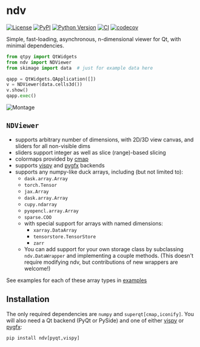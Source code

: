 # ndv

[![License](https://img.shields.io/pypi/l/ndv.svg?color=green)](https://github.com/pyapp-kit/ndv/raw/main/LICENSE)
[![PyPI](https://img.shields.io/pypi/v/ndv.svg?color=green)](https://pypi.org/project/ndv)
[![Python Version](https://img.shields.io/pypi/pyversions/ndv.svg?color=green)](https://python.org)
[![CI](https://github.com/pyapp-kit/ndv/actions/workflows/ci.yml/badge.svg)](https://github.com/pyapp-kit/ndv/actions/workflows/ci.yml)
[![codecov](https://codecov.io/gh/pyapp-kit/ndv/branch/main/graph/badge.svg)](https://codecov.io/gh/pyapp-kit/ndv)

Simple, fast-loading, asynchronous, n-dimensional viewer for Qt, with minimal dependencies.

```python
from qtpy import QtWidgets
from ndv import NDViewer
from skimage import data  # just for example data here

qapp = QtWidgets.QApplication([])
v = NDViewer(data.cells3d())
v.show()
qapp.exec()
```

![Montage](https://github.com/pyapp-kit/ndv/assets/1609449/712861f7-ddcb-4ecd-9a4c-ba5f0cc1ee2c)

## `NDViewer`

- supports arbitrary number of dimensions, with 2D/3D view canvas, and sliders for all non-visible dims
- sliders support integer as well as slice (range)-based slicing
- colormaps provided by [cmap](https://github.com/tlambert03/cmap)
- supports [vispy](https://github.com/vispy/vispy) and [pygfx](https://github.com/pygfx/pygfx) backends
- supports any numpy-like duck arrays, including (but not limited to):
  - `dask.array.Array`
  - `torch.Tensor`
  - `jax.Array`
  - `dask.array.Array`
  - `cupy.ndarray`
  - `pyopencl.array.Array`
  - `sparse.COO`
  - with special support for arrays with named dimensions:
    - `xarray.DataArray`
    - `tensorstore.TensorStore`
    - `zarr`
  - You can add support for your own storage class by subclassing `ndv.DataWrapper`
    and implementing a couple methods. (This doesn't require modifying ndv,
    but contributions of new wrappers are welcome!)

See examples for each of these array types in [examples](./examples/)

## Installation

The only required dependencies are `numpy` and `superqt[cmap,iconify]`.
You will also need a Qt backend (PyQt or PySide) and one of either
[vispy](https://github.com/vispy/vispy) or [pygfx](https://github.com/pygfx/pygfx):

```python
pip install ndv[pyqt,vispy]
```
